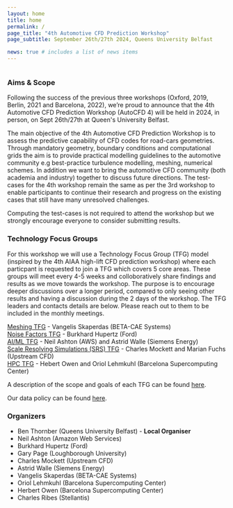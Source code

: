 ```yaml
---
layout: home
title: home
permalink: /
page_title: "4th Automotive CFD Prediction Workshop"
page_subtitle: September 26th/27th 2024, Queens University Belfast

news: true # includes a list of news items
---
```


<iframe data-w-token="45cda9059213c0870327" data-w-type="pop-in" frameborder="0" scrolling="yes" marginheight="0" marginwidth="0" src="https://xkgki.mjt.lu/wgt/xkgki/vki/form?c=859c0789" width="100%" style="height: 0;"></iframe>
<iframe data-w-token="45cda9059213c0870327" data-w-type="trigger" frameborder="0" scrolling="no" marginheight="0" marginwidth="0" src="https://xkgki.mjt.lu/wgt/xkgki/vki/trigger?c=d6c34be5" width="100%" style="height: 0;"></iframe>

<script type="text/javascript" src="https://app.mailjet.com/pas-nc-pop-in-v1.js"></script>

<h3>Aims & Scope</h3>

Following the success of the previous three workshops (Oxford, 2019, Berlin, 2021 and Barcelona, 2022), we’re proud to announce that the 4th Automotive CFD Prediction Workshop (AutoCFD 4) will be held in 2024, in person, on Sept 26th/27th at Queen's University Belfast.


The main objective of the 4th Automotive CFD Prediction Workshop is to assess the predictive capability of CFD codes for road-cars geometries. Through mandatory geometry, boundary conditions and computational grids the aim is to provide practical modelling guidelines to the automotive community e.g best-practice turbulence modelling, meshing, numerical schemes. In addition we want to bring the automotive CFD community (both academia and industry) together to discuss future directions. The test-cases for the 4th workshop remain the same as per the 3rd workshop to enable participants to continue their research and progress on the existing cases that still have many unresolved challenges.

Computing the test-cases is not required to attend the workshop but we strongly encourage everyone to consider submitting results.

<h3>Technology Focus Groups</h3>

For this workshop we will use a Technology Focus Group (TFG) model (inspired by the 4th AIAA high-lift CFD prediction workshop) where each particpant is requested to join a TFG which covers 5 core areas. These groups will meet every 4-5 weeks and colloboratively share findings and results as we move towards the workshop. The purpose is to encourage deeper discussions over a longer period, compared to only seeing other results and having a discussion during the 2 days of the workshop. The TFG leaders and contacts details are below. Please reach out to them to be included in the monthly meetings.

[Meshing TFG](meshing@autocfd.org) - Vangelis Skaperdas (BETA-CAE Systems) \
[Noise Factors TFG](noise@autocfd.org) - Burkhard Hupertz (Ford) \
[AI/ML TFG](aiml@autocfd.org) - Neil Ashton (AWS) and Astrid Walle (Siemens Energy) \
[Scale Resolving Simulations (SRS) TFG](srs@autocfd.org) - Charles Mockett and Marian Fuchs (Upstream CFD) \
[HPC TFG](hpc@autocfd.org) - Hebert Owen and Oriol Lehmkuhl (Barcelona Supercomputing Center) 


A description of the scope and goals of each TFG can be found [here](https://autocfd4.s3.eu-west-1.amazonaws.com/AutoCFD_TFG_overall.pdf).

Our data policy can be found [here](https://autocfdv3.s3.eu-west-1.amazonaws.com/data-policy.pdf).

<h3> Organizers</h3>

* Ben Thornber (Queens University Belfast) - **Local Organiser**
* Neil Ashton (Amazon Web Services)
* Burkhard Hupertz (Ford)
* Gary Page (Loughborough University)
* Charles Mockett (Upstream CFD)
* Astrid Walle (Siemens Energy)
* Vangelis Skaperdas (BETA-CAE Systems)
* Oriol Lehmkuhl (Barcelona Supercomputing Center) 
* Herbert Owen (Barcelona Supercomputing Center)
* Charles Ribes (Stellantis)


